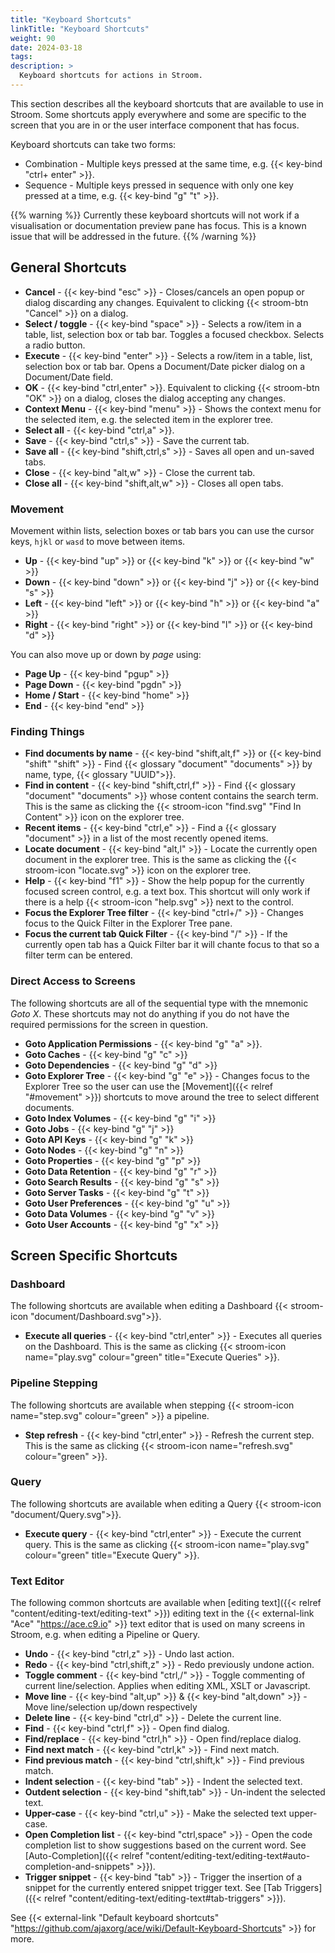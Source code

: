 ```yaml
---
title: "Keyboard Shortcuts"
linkTitle: "Keyboard Shortcuts"
weight: 90
date: 2024-03-18
tags: 
description: >
  Keyboard shortcuts for actions in Stroom.
---
```


This section describes all the keyboard shortcuts that are available to use in Stroom.
Some shortcuts apply everywhere and some are specific to the screen that you are in or the user interface component that has focus.

Keyboard shortcuts can take two forms:

* Combination - Multiple keys pressed at the same time, e.g. {{< key-bind "ctrl+ enter" >}}.
* Sequence - Multiple keys pressed in sequence with only one key pressed at a time, e.g. {{< key-bind "g" "t" >}}.

{{% warning %}}
Currently these keyboard shortcuts will not work if a visualisation or documentation preview pane has focus.
This is a known issue that will be addressed in the future.
{{% /warning %}}



## General Shortcuts

* **Cancel** - {{< key-bind "esc" >}} - Closes/cancels an open popup or dialog discarding any changes.
  Equivalent to clicking {{< stroom-btn "Cancel" >}} on a dialog.
* **Select / toggle** - {{< key-bind "space" >}} - Selects a row/item in a table, list, selection box or tab bar.
 Toggles a focused checkbox.
 Selects a radio button.
* **Execute** - {{< key-bind "enter" >}} - Selects a row/item in a table, list, selection box or tab bar.
  Opens a Document/Date picker dialog on a Document/Date field.
* **OK** - {{< key-bind "ctrl,enter" >}}. Equivalent to clicking {{< stroom-btn "OK" >}} on a dialog, closes the dialog accepting any changes.
* **Context Menu** - {{< key-bind "menu" >}} - Shows the context menu for the selected item, e.g. the selected item in the explorer tree.
* **Select all** - {{< key-bind "ctrl,a" >}}.
* **Save** - {{< key-bind "ctrl,s" >}} - Save the current tab.
* **Save all** - {{< key-bind "shift,ctrl,s" >}} - Saves all open and un-saved tabs.
* **Close** - {{< key-bind "alt,w" >}} - Close the current tab.
* **Close all** - {{< key-bind "shift,alt,w" >}} - Closes all open tabs.


### Movement

Movement within lists, selection boxes or tab bars you can use the cursor keys, `hjkl` or `wasd` to move between items.

* **Up** - {{< key-bind "up" >}} or {{< key-bind "k" >}} or {{< key-bind "w" >}}
* **Down** - {{< key-bind "down" >}} or {{< key-bind "j" >}} or {{< key-bind "s" >}}
* **Left** - {{< key-bind "left" >}} or {{< key-bind "h" >}} or {{< key-bind "a" >}}
* **Right** - {{< key-bind "right" >}} or {{< key-bind "l" >}} or {{< key-bind "d" >}}

You can also move up or down by _page_ using:

* **Page Up** - {{< key-bind "pgup" >}}
* **Page Down** - {{< key-bind "pgdn" >}}
* **Home / Start** - {{< key-bind "home" >}}
* **End** - {{< key-bind "end" >}}


### Finding Things

* **Find documents by name** - {{< key-bind "shift,alt,f" >}} or {{< key-bind "shift" "shift" >}} - Find {{< glossary "document" "documents" >}} by name, type, {{< glossary "UUID">}}.
* **Find in content** - {{< key-bind "shift,ctrl,f" >}} - Find {{< glossary "document" "documents" >}} whose content contains the search term.
  This is the same as clicking the {{< stroom-icon "find.svg" "Find In Content" >}} icon on the explorer tree.
* **Recent items** - {{< key-bind "ctrl,e" >}} - Find a {{< glossary "document" >}} in a list of the most recently opened items.
* **Locate document** - {{< key-bind "alt,l" >}} - Locate the currently open document in the explorer tree.
  This is the same as clicking the {{< stroom-icon "locate.svg" >}} icon on the explorer tree.
* **Help** - {{< key-bind "f1" >}} - Show the help popup for the currently focused screen control, e.g. a text box.
  This shortcut will only work if there is a help {{< stroom-icon "help.svg" >}} next to the control.
* **Focus the Explorer Tree filter** - {{< key-bind "ctrl+/" >}} - Changes focus to the Quick Filter in the Explorer Tree pane.
* **Focus the current tab Quick Filter** - {{< key-bind "/" >}} - If the currently open tab has a Quick Filter bar it will chante focus to that so a filter term can be entered.


### Direct Access to Screens

The following shortcuts are all of the sequential type with the mnemonic _Goto X_.
These shortcuts may not do anything if you do not have the required permissions for the screen in question.

* **Goto Application Permissions** - {{< key-bind "g" "a" >}}.
* **Goto Caches** - {{< key-bind "g" "c" >}}
* **Goto Dependencies** - {{< key-bind "g" "d" >}}
* **Goto Explorer Tree** - {{< key-bind "g" "e" >}} - Changes focus to the Explorer Tree so the user can use the [Movement]({{< relref "#movement" >}}) shortcuts to move around the tree to select different documents.
* **Goto Index Volumes** - {{< key-bind "g" "i" >}}
* **Goto Jobs** - {{< key-bind "g" "j" >}}
* **Goto API Keys** - {{< key-bind "g" "k" >}}
* **Goto Nodes** - {{< key-bind "g" "n" >}}
* **Goto Properties** - {{< key-bind "g" "p" >}}
* **Goto Data Retention** - {{< key-bind "g" "r" >}}
* **Goto Search Results** - {{< key-bind "g" "s" >}}
* **Goto Server Tasks** - {{< key-bind "g" "t" >}}
* **Goto User Preferences** - {{< key-bind "g" "u" >}}
* **Goto Data Volumes** - {{< key-bind "g" "v" >}}
* **Goto User Accounts** - {{< key-bind "g" "x" >}}


## Screen Specific Shortcuts

### Dashboard

The following shortcuts are available when editing a Dashboard {{< stroom-icon "document/Dashboard.svg">}}.

* **Execute all queries** - {{< key-bind "ctrl,enter" >}} - Executes all queries on the Dashboard.
  This is the same as clicking {{< stroom-icon name="play.svg" colour="green" title="Execute Queries" >}}.


### Pipeline Stepping

The following shortcuts are available when stepping {{< stroom-icon name="step.svg" colour="green" >}} a pipeline.

* **Step refresh** - {{< key-bind "ctrl,enter" >}} - Refresh the current step.
  This is the same as clicking {{< stroom-icon name="refresh.svg" colour="green" >}}.


### Query

The following shortcuts are available when editing a Query {{< stroom-icon "document/Query.svg">}}.

* **Execute query** - {{< key-bind "ctrl,enter" >}} - Execute the current query.
  This is the same as clicking {{< stroom-icon name="play.svg" colour="green" title="Execute Query" >}}.


### Text Editor

The following common shortcuts are available when [editing text]({{< relref "content/editing-text/editing-text" >}}) editing text in the {{< external-link "Ace" "https://ace.c9.io" >}} text editor that is used on many screens in Stroom, e.g. when editing a Pipeline or Query.

* **Undo** - {{< key-bind "ctrl,z" >}} - Undo last action.
* **Redo** - {{< key-bind "ctrl,shift,z" >}} - Redo previously undone action.
* **Toggle comment** - {{< key-bind "ctrl,/" >}} - Toggle commenting of current line/selection. Applies when editing XML, XSLT or Javascript.
* **Move line** - {{< key-bind "alt,up" >}} & {{< key-bind "alt,down" >}} - Move line/selection up/down respectively
* **Delete line** - {{< key-bind "ctrl,d" >}} - Delete the current line.
* **Find** - {{< key-bind "ctrl,f" >}} - Open find dialog.
* **Find/replace** - {{< key-bind "ctrl,h" >}} - Open find/replace dialog.
* **Find next match** - {{< key-bind "ctrl,k" >}} - Find next match.
* **Find previous match** - {{< key-bind "ctrl,shift,k" >}} - Find previous match.
* **Indent selection** - {{< key-bind "tab" >}} - Indent the selected text.
* **Outdent selection** - {{< key-bind "shift,tab" >}} - Un-indent the selected text.
* **Upper-case** - {{< key-bind "ctrl,u" >}} - Make the selected text upper-case.
* **Open Completion list** - {{< key-bind "ctrl,space" >}} - Open the code completion list to show suggestions based on the current word.
  See [Auto-Completion]({{< relref "content/editing-text/editing-text#auto-completion-and-snippets" >}}).
* **Trigger snippet** - {{< key-bind "tab" >}} - Trigger the insertion of a snippet for the currently entered snippet trigger text.
  See [Tab Triggers]({{< relref "content/editing-text/editing-text#tab-triggers" >}}).

See {{< external-link "Default keyboard shortcuts" "https://github.com/ajaxorg/ace/wiki/Default-Keyboard-Shortcuts" >}} for more.


